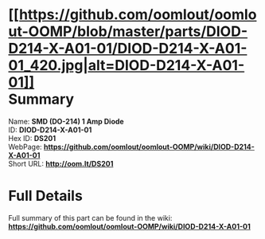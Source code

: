 
[[https://github.com/oomlout/oomlout-OOMP/blob/master/parts/DIOD-D214-X-A01-01/DIOD-D214-X-A01-01_420.jpg|alt=DIOD-D214-X-A01-01]]     
Summary
=================
  
Name: __SMD (DO-214) 1 Amp Diode__    
ID: __DIOD-D214-X-A01-01__   
Hex ID: __DS201__   
WebPage: __https://github.com/oomlout/oomlout-OOMP/wiki/DIOD-D214-X-A01-01__   
Short URL: __http://oom.lt/DS201__   

Full Details
==========================
Full summary of this part can be found in the wiki:   
__https://github.com/oomlout/oomlout-OOMP/wiki/DIOD-D214-X-A01-01__    

